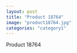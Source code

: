 ```yaml
---
layout: post
title: "Product 18764"
image: "product18764.jpg"
categories: "category1"
---
```

Product 18764
